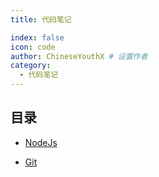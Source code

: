 ```yaml
---
title: 代码笔记

index: false
icon: code
author: ChineseYouthX # 设置作者
category:
  - 代码笔记
---
```


## 目录

- [NodeJs](nodeJs/README.md)

- [Git](git/README.md)

